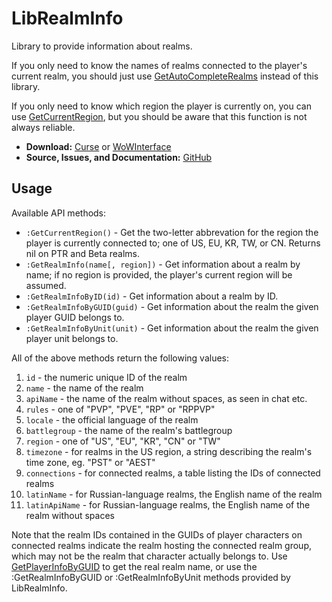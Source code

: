 ﻿LibRealmInfo
===============

Library to provide information about realms.

If you only need to know the names of realms connected to the player's current realm, you should just use [GetAutoCompleteRealms](http://wowpedia.org/API_GetAutoCompleteRealms) instead of this library.

If you only need to know which region the player is currently on, you can use [GetCurrentRegion](http://wowpedia.org/API_GetCurrentRegion), but you should be aware that this function is not always reliable.

* **Download:** [Curse](http://wow.curseforge.com/addons/librealminfo) or [WoWInterface](http://www.wowinterface.com/downloads/info22987-LibRealmInfo.html)
* **Source, Issues, and Documentation:** [GitHub](https://github.com/phanx-wow/LibRealmInfo)


Usage
--------

Available API methods:

* `:GetCurrentRegion()` - Get the two-letter abbrevation for the region the player is currently connected to; one of US, EU, KR, TW, or CN. Returns nil on PTR and Beta realms.
* `:GetRealmInfo(name[, region])` - Get information about a realm by name; if no region is provided, the player's current region will be assumed.
* `:GetRealmInfoByID(id)` - Get information about a realm by ID.
* `:GetRealmInfoByGUID(guid)` - Get information about the realm the given player GUID belongs to.
* `:GetRealmInfoByUnit(unit)` - Get information about the realm the given player unit belongs to.

All of the above methods return the following values:

1. `id` - the numeric unique ID of the realm
2. `name` - the name of the realm
3. `apiName` - the name of the realm without spaces, as seen in chat etc.
4. `rules` - one of "PVP", "PVE", "RP" or "RPPVP"
5. `locale` - the official language of the realm
6. `battlegroup` - the name of the realm's battlegroup
7. `region` - one of "US", "EU", "KR", "CN" or "TW"
8. `timezone` - for realms in the US region, a string describing the realm's time zone, eg. "PST" or "AEST"
9. `connections` - for connected realms, a table listing the IDs of connected realms
10. `latinName` - for Russian-language realms, the English name of the realm
11. `latinApiName` - for Russian-language realms, the English name of the realm without spaces

Note that the realm IDs contained in the GUIDs of player characters on connected realms indicate the realm hosting the connected realm group, which may not be the realm that character actually belongs to. Use [GetPlayerInfoByGUID](http://wowpedia.org/API_GetPlayerInfoByGUID) to get the real realm name, or use the :GetRealmInfoByGUID or :GetRealmInfoByUnit methods provided by LibRealmInfo.

